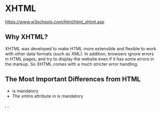 # XHTML

https://www.w3schools.com/html/html_xhtml.asp

## Why XHTML?
XHTML was developed to make HTML more extensible and flexible to work with other data formats (such as XML). In addition, browsers ignore errors in HTML pages, and try to display the website even if it has some errors in the markup. So XHTML comes with a much stricter error handling.

## The Most Important Differences from HTML

- <!DOCTYPE> is mandatory
- The xmlns attribute in <html> is mandatory
<html>, <head>, <title>, and <body> are mandatory
- Elements must always be properly nested
- Elements must always be closed
- Elements must always be in lowercase
- Attribute names must always be in lowercase
- Attribute values must always be quoted
- Attribute minimization is forbidden
